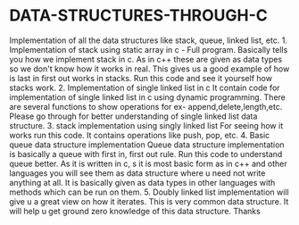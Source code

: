 # DATA-STRUCTURES-THROUGH-C
Implementation of all the data structures like stack, queue, linked list, etc.
1.    
Implementation of stack using static array in c - 
Full program. Basically tells you how we implement 
stack in c. As in c++ these are given as data types 
so we don't know how it works in real. This gives us
 a good example of how is last in first out works in
 stacks. Run this code and see it yourself how stacks
 work. 
2.
Implementation of single linked list in c It contain 
code for implementation of single linked list in c 
using dynamic programming. There are several functions 
to show operations for ex- append,delete,length,etc. 
Please go through for better understanding of single 
linked list data structure.
3.
stack implementation using singly linked list For 
seeing how it works run this code. It contains 
operations like push, pop, etc.
4.
Basic queue data structure implementation Queue data 
structure implementation is basically a queue with 
first in, first out rule. Run this code to understand 
queue better. As it is written in c, s it is most basic 
form as in c++ and other languages you will see them 
as data structure where u need not write anything at 
all. It is basically given as data types in other 
languages with methods which can be run on them.
5.
Doubly linked list implementation will give u a great view on how it iterates.
This is very common data structure. It will help u get ground zero knowledge of this
data structure.
Thanks

